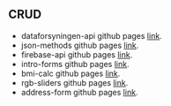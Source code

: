 ## CRUD

- dataforsyningen-api github pages [link](https://osman-butt.github.io/dat.js/first-semester/crud/dataforsyningen-api/).
- json-methods github pages [link](https://osman-butt.github.io/dat.js/first-semester/crud/json-methods/).
- firebase-api github pages [link](https://osman-butt.github.io/dat.js/first-semester/crud/firebase-api/).
- intro-forms github pages [link](https://osman-butt.github.io/dat.js/first-semester/crud/intro-forms/).
- bmi-calc github pages [link](https://osman-butt.github.io/dat.js/first-semester/crud/bmi-calc/).
- rgb-sliders github pages [link](https://osman-butt.github.io/dat.js/first-semester/crud/rgb-sliders/).
- address-form github pages [link](https://osman-butt.github.io/dat.js/first-semester/crud/address-form/).
